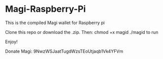 # Magi-Raspberry-Pi
This is the compiled Magi wallet for Raspberry pi

Clone this repo or download the .zip. Then:
chmod +x magid
./magid 
to run

Enjoy!

Donate Magi:
9NwzWSJaatTugdWzsTEoUtjaqb1Vk4YFVm
